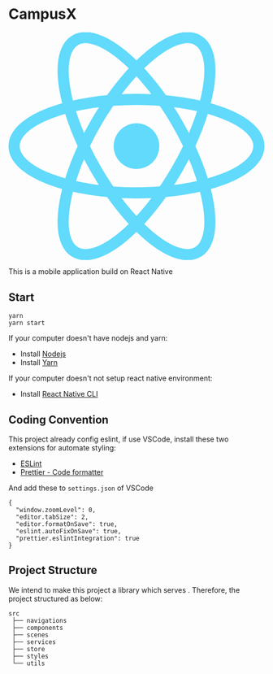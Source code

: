 # CampusX

![React logo](data:image/svg+xml;base64,PHN2ZyB4bWxucz0iaHR0cDovL3d3dy53My5vcmcvMjAwMC9zdmciIHZpZXdCb3g9Ii0xMS41IC0xMC4yMzE3NCAyMyAyMC40NjM0OCI+CiAgPHRpdGxlPlJlYWN0IExvZ288L3RpdGxlPgogIDxjaXJjbGUgY3g9IjAiIGN5PSIwIiByPSIyLjA1IiBmaWxsPSIjNjFkYWZiIi8+CiAgPGcgc3Ryb2tlPSIjNjFkYWZiIiBzdHJva2Utd2lkdGg9IjEiIGZpbGw9Im5vbmUiPgogICAgPGVsbGlwc2Ugcng9IjExIiByeT0iNC4yIi8+CiAgICA8ZWxsaXBzZSByeD0iMTEiIHJ5PSI0LjIiIHRyYW5zZm9ybT0icm90YXRlKDYwKSIvPgogICAgPGVsbGlwc2Ugcng9IjExIiByeT0iNC4yIiB0cmFuc2Zvcm09InJvdGF0ZSgxMjApIi8+CiAgPC9nPgo8L3N2Zz4K)

This is a mobile application build on React Native

## Start

```
yarn
yarn start
```

If your computer doesn't have nodejs and yarn:

- Install [Nodejs](https://nodejs.org/en/)
- Install [Yarn](https://yarnpkg.com/lang/en/)

If your computer doesn't not setup react native environment:

- Install [React Native CLI](https://reactnative.dev/docs/environment-setup)

## Coding Convention

This project already config eslint, if use VSCode, install these two extensions for automate styling:

- [ESLint](https://marketplace.visualstudio.com/items?itemName=dbaeumer.vscode-eslint)
- [Prettier - Code formatter](https://marketplace.visualstudio.com/items?itemName=esbenp.prettier-vscode)

And add these to `settings.json` of VSCode

```
{
  "window.zoomLevel": 0,
  "editor.tabSize": 2,
  "editor.formatOnSave": true,
  "eslint.autoFixOnSave": true,
  "prettier.eslintIntegration": true
}
```

## Project Structure

We intend to make this project a library which serves . Therefore, the project structured as below:

```
src
 ├── navigations
 ├── components
 ├── scenes
 ├── services
 ├── store
 ├── styles
 └── utils
```
